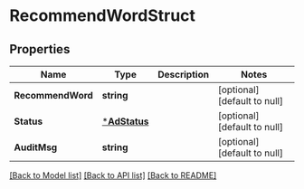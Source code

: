 # RecommendWordStruct

## Properties
Name | Type | Description | Notes
------------ | ------------- | ------------- | -------------
**RecommendWord** | **string** |  | [optional] [default to null]
**Status** | [***AdStatus**](AdStatus.md) |  | [optional] [default to null]
**AuditMsg** | **string** |  | [optional] [default to null]

[[Back to Model list]](../README.md#documentation-for-models) [[Back to API list]](../README.md#documentation-for-api-endpoints) [[Back to README]](../README.md)


